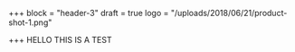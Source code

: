 +++
block = "header-3"
draft = true
logo = "/uploads/2018/06/21/product-shot-1.png"

+++
HELLO THIS IS A TEST